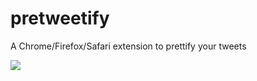 pretweetify
===========

A Chrome/Firefox/Safari extension to prettify your tweets

![](http://airbob.github.io/pretweetify/img/overall.png) 
